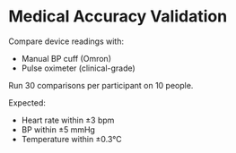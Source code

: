 # Medical Accuracy Validation

Compare device readings with:
- Manual BP cuff (Omron)
- Pulse oximeter (clinical-grade)

Run 30 comparisons per participant on 10 people.

Expected:  
- Heart rate within ±3 bpm  
- BP within ±5 mmHg  
- Temperature within ±0.3°C
